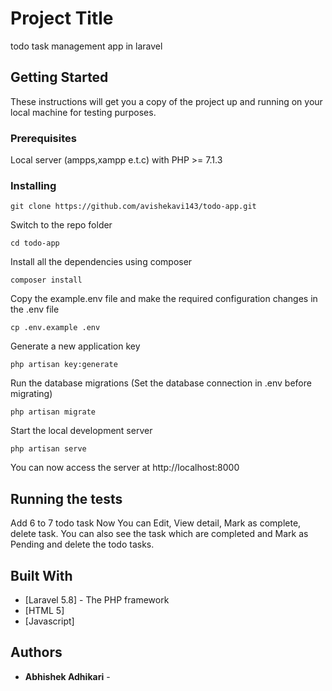 # Project Title

todo task management app in laravel

## Getting Started

These instructions will get you a copy of the project up and running on your local machine for testing purposes.

### Prerequisites

Local server (ampps,xampp e.t.c) with
 PHP >= 7.1.3

### Installing
```
git clone https://github.com/avishekavi143/todo-app.git
```
Switch to the repo folder
```
cd todo-app
```
Install all the dependencies using composer
```
composer install
```
Copy the example.env file and make the required configuration changes in the .env file
```
cp .env.example .env
```
Generate a new application key
```
php artisan key:generate
```
Run the database migrations (Set the database connection in .env before migrating)
```
php artisan migrate
```
Start the local development server
```
php artisan serve
```
You can now access the server at http://localhost:8000

## Running the tests

Add 6 to 7 todo task
Now You can Edit, View detail, Mark as complete, delete task. You can also see the task which are completed and Mark as Pending and delete the todo tasks.

## Built With

* [Laravel 5.8] - The PHP framework
* [HTML 5]
* [Javascript]

## Authors

* **Abhishek Adhikari** - 
